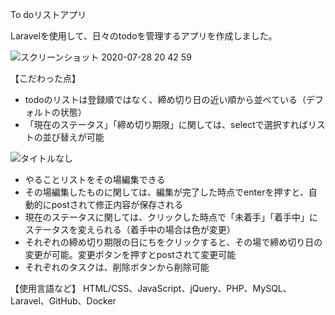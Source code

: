 To doリストアプリ

Laravelを使用して、日々のtodoを管理するアプリを作成しました。

![スクリーンショット 2020-07-28 20 42 59](https://user-images.githubusercontent.com/63849657/88661112-f3e97000-d112-11ea-8300-5afbd6973fdd.png)

【こだわった点】
- todoのリストは登録順ではなく、締め切り日の近い順から並べている（デフォルトの状態）
- 「現在のステータス」「締め切り期限」に関しては、selectで選択すればリストの並び替えが可能

![タイトルなし](https://user-images.githubusercontent.com/63849657/88665757-1cc13380-d11a-11ea-88f4-d8705778810e.gif)

- やることリストをその場編集できる
- その場編集したものに関しては、編集が完了した時点でenterを押すと、自動的にpostされて修正内容が保存される
- 現在のステータスに関しては、クリックした時点で「未着手」「着手中」にステータスを変えられる（着手中の場合は色が変更）
- それぞれの締め切り期限の日にちをクリックすると、その場で締め切り日の変更が可能。変更ボタンを押すとpostされて変更可能
- それぞれのタスクは、削除ボタンから削除可能

【使用言語など】 HTML/CSS、JavaScript、jQuery、PHP、MySQL、Laravel、GitHub、Docker
